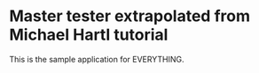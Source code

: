 # Master tester extrapolated from Michael Hartl tutorial

This is the sample application for EVERYTHING.